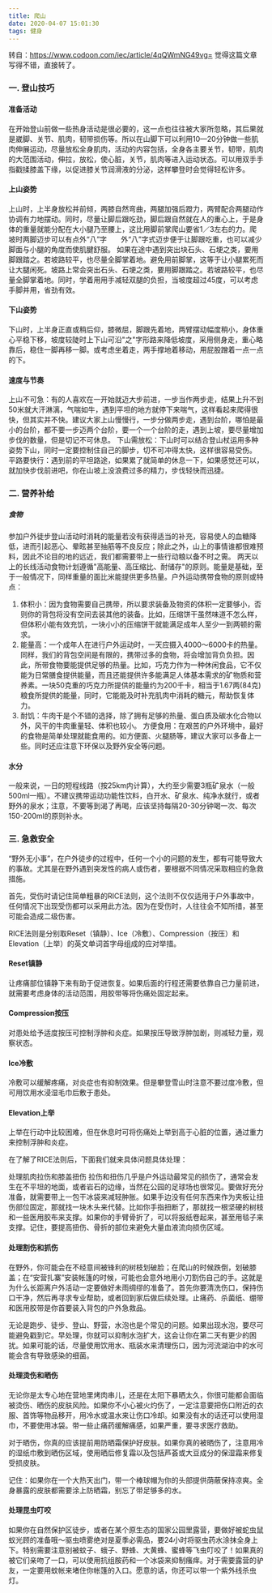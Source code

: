 ```yaml
---
title: 爬山
date: 2020-04-07 15:01:30
tags: 健身
---
```


转自：https://www.codoon.com/iec/article/4qQWmNG49vg=
觉得这篇文章写得不错，直接转了。
### 一. 登山技巧

#### 准备活动
在开始登山前做一些热身活动是很必要的，这一点也往往被大家所忽略，其后果就是崴脚、关节、肌肉，韧带损伤等。所以在山脚下可以利用10—20分钟做一些肌肉伸展运动，尽量放松全身肌肉，活动的内容包括，全身各主要关节，韧带，肌肉的大范围活动，伸拉，放松，使心脏，关节，肌肉等进入运动状态。可以用双手手指戳揉膝盖下缘，以促进膝关节润滑液的分泌，这样攀登时会觉得轻松许多。

#### 上山姿势
上山时，上半身放松并前倾，两膝自然弯曲，两腿加强后蹬力，两臂配合两腿动作协调有力地摆动。同时，尽量让脚后跟吃劲，脚后跟自然就在人的重心上，于是身体的重量就能分配在大小腿乃至腰上，这比用脚前掌爬山要省1／3左右的力。爬坡时两脚迈步可以有点外“八”字　　外“八”字式迈步便于让脚跟吃重，也可以减少脚面与小腿的角度而使肌腱舒服。
如果在途中遇到突出块石头、石埂之类，要用脚跟踏之。若坡路较平，也尽量全脚掌着地。避免用前脚掌，这等于让小腿累死而让大腿闲死。坡路上常会突出石头、石埂之类，要用脚跟踏之。若坡路较平，也尽量全脚掌着地。同时，学着用用手减轻双腿的负担，当坡度超过45度，可以考虑手脚并用，省劲有效。
#### 下山姿势
下山时，上半身正直或稍后仰，膝微屈，脚跟先着地，两臂摆动幅度稍小，身体重心平稳下移，坡度较陡时上下山可沿"之"字形路来降低坡度，采用侧身走，重心略靠后，稳住一脚再移一脚。或考虑坐着走，两手撑地着移动，用屁股蹭着一点一点的下。
#### 速度与节奏
上山不可急：有的人喜欢在一开始就迈大步前进，一步当作两步走，结果上升不到50米就大汗淋漓，气喘如牛，遇到平坦的地方就停下来喘气，这样看起来爬得很快，但其实并不快。建议大家上山慢慢行，一步分做两步走，遇到台阶，哪怕是最小的台阶，都不要一步迈两个台阶，要一个一个台阶的走，遇到上坡，要尽量增加步伐的数量，但是切记不可休息。
下山需放松：下山时可以结合登山杖运用多种姿势下山，同时一定要控制住自己的脚步，切不可冲得太快，这样很容易受伤。
平路要快行：遇到前的平坦路途，如果累了就简单的休息一下，如果感觉还可以，就加快步伐前进吧，你在山坡上没浪费过多的精力，步伐轻快而迅捷。

### 二. 营养补给

##### 食物
参加户外徒步登山活动时消耗的能量若没有获得适当的补充，容易使人的血糖降低，进而引起恶心、晕眩甚至抽筋等不良反应；除此之外，山上的事情谁都很难预料，因此不论目的地的远近，我们都需要带上一些行动粮以备不时之需。
两天以上的长线活动食物计划遵循"高能量、高压缩比、耐储存"的原则。能量是基础，至于一般情况下，同样重量的面比米能提供更多热量。户外运动携带食物的原则或特点：
1) 体积小：因为食物需要自己携带，所以要求装备及物资的体积一定要够小，否则你的背包将没有空间去装其他的装备。比如，压缩饼干虽然味道不怎么样，但体积小能有效充饥，一块小小的压缩饼干就能满足成年人至少一到两顿的需求。
2) 能量高：一个成年人在进行户外运动时，一天应摄入4000～6000卡的热量。同样，我们的背包空间是有限的，携带过多的食物，将会增加背负负担。因此，所带食物要能提供足够的热量。比如，巧克力作为一种休闲食品，它不仅能为日常膳食提供能量，而且还能提供许多能满足人体基本需求的矿物质和营养素。一块50克重的巧克力所提供的能量约为200千卡，相当于1.67两(84克)粮食所提供的能量，同时，它能能及时补充肌肉中消耗的糖元，帮助恢复体力。
3) 耐饥：牛肉干是个不错的选择，除了拥有足够的热量、蛋白质及碳水化合物以外，风干的牛肉重量轻、体积也较小。
方便食用：在艰苦的户外环境中，最好的食物是简单处理就能食用的。如方便面、火腿肠等，建议大家可以多备上一些。同时还应注意下环保以及野外安全等问题。

#### 水分
一般来说，一日的短程线路（按25km内计算），大约至少需要3瓶矿泉水（一般500ml一瓶）。不建议携带运动功能性饮料，白开水、矿泉水、纯净水就行，或者野外的泉水；注意，不要等到渴了再喝，应该坚持每隔20-30分钟喝一次、每次150-200ml的原则补水。

### 三. 急救安全

 “野外无小事”，在户外徒步的过程中，任何一个小的问题的发生，都有可能导致大的事故。尤其是在野外遇到突发性的病人或伤者，要根据不同情况采取相应的急救措施。 

首先，受伤时请记住简单粗暴的RICE法则，这个法则不仅仅适用于户外事故中，任何情况下出现受伤都可以采用此方法。因为在受伤时，人往往会不知所措，甚至可能会造成二级伤害。 

RICE法则是分别取Reset（镇静）、Ice（冷敷）、Compression（按压）和Elevation（上举）的英文单词首字母组成的应对举措。 

#### Reset镇静
让疼痛部位镇静下来有助于促进恢复。如果后面的行程还需要依靠自己力量前进，就需要考虑身体的活动范围，用胶带等将伤痛处固定起来。 

#### Compression按压
对患处给予适度按压可控制浮肿和炎症。如果按压导致浮肿加剧，则减轻力量，观察状态。

#### Ice冷敷
冷敷可以缓解疼痛，对炎症也有抑制效果。但是攀登雪山时注意不要过度冷敷，但可用饮用水浸湿毛巾后敷于患处。

#### Elevation上举
上举在行动中比较困难，但在休息时可将伤痛处上举到高于心脏的位置，通过重力来控制浮肿和炎症。
 

在了解了RICE法则后，下面我们就来具体问题具体处理：

处理肌肉拉伤和膝盖扭伤
拉伤和扭伤几乎是户外运动最常见的损伤了，通常会发生在不平坦的地面，或者岩石的边缘，当然在公园的足球场也很常见。要做好充分准备，就需要带上一包干冰袋来减轻肿胀。如果手边没有任何东西来作为夹板让扭伤部位固定，那就找一块木头来代替。比如你手指扭断了，那就找一根坚硬的树枝和一些医用胶布来支撑。如果你的手臂骨折了，可以将报纸卷起来，甚至用毯子来支撑。记住，要提高扭伤、骨折的部位来避免大量血液流向损伤区域。

#### 处理割伤和抓伤

在野外，你可能会在不经意间被锋利的树枝划破脸；在爬山的时候跌倒，划破膝盖；在“安营扎寨”安装帐篷的时候，可能也会意外地用小刀割伤自己的手。这就是为什么长距离户外活动一定要做好未雨绸缪的准备了。首先你要清洗伤口，保持伤口干净，然后再寻求专业帮助，或者回到家后做后续处理。止痛药、杀菌纸、绷带和医用胶带是你首要装入背包的户外急救品。
 
无论是跑步、徒步、登山、野营，水泡也是个常见的问题。如果出现水泡，要尽可能避免戳到它。早处理，你就可以抑制水泡扩大，这会让你在第二天有更少的困扰。如果可能的话，尽量使用饮用水、瓶装水来清理伤口，因为河流湖泊中的水可能会含有导致感染的细菌。

#### 处理烫伤和晒伤

无论你是太专心地在营地里烤肉串儿，还是在太阳下暴晒太久，你很可能都会面临被烫伤、晒伤的皮肤风险。如果你不小心被火灼伤了，一定注意要把伤口附近的衣服、首饰等物品移开，用冷水或温水来让伤口冷却。如果没有水的话还可以使用湿巾，不要使用冰袋。带一些止痛药缓解痛感，如果严重，要寻求医疗救助。 

对于晒伤，你真的应该提前用防晒霜保护好皮肤。如果你真的被晒伤了，注意用冷的湿纸巾敷到晒伤区域，使用晒后修复霜以及包括芦荟或大豆成分的保湿霜来修复受损皮肤。

记住：如果你在一个大热天出门，带一个棒球帽为你的头部提供荫蔽保持凉爽。全身暴露的皮肤都需要涂上防晒霜，别忘了带足够多的水。

#### 处理昆虫叮咬
如果你在自然保护区徒步，或者在某个原生态的国家公园里露营，要做好被蛇虫鼠蚁光顾的准备哦～驱虫喷雾绝对是夏季必需品，要24小时将驱虫药水涂抹全身上下。特别需要注意别被蚊子、蛾子、野蜂、大黄蜂、蜜蜂等飞虫叮咬了！如果真的被它们亲吻了一口，可以使用抗组胺药和一个冰袋来抑制瘙痒。对于需要露营的驴友，一定要用蚊帐来堵住你帐篷的入口。愿意的话，你还可以带一个紫外线杀虫灯。